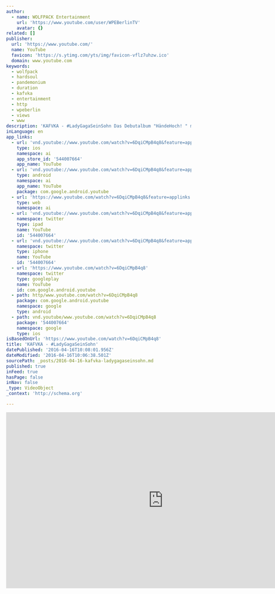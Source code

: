 ```yaml
---
author:
  - name: WOLFPACK Entertainment
    url: 'https://www.youtube.com/user/WPEBerlinTV'
    avatar: {}
related: []
publisher:
  url: 'https://www.youtube.com/'
  name: YouTube
  favicon: 'https://s.ytimg.com/yts/img/favicon-vflz7uhzw.ico'
  domain: www.youtube.com
keywords:
  - wolfpack
  - hardsoul
  - pandemonium
  - duration
  - kafvka
  - entertainment
  - http
  - wpeberlin
  - views
  - www
description: 'KAFVKA - #LadyGagaSeinSohn Das Debutalbum "HändeHoch! " mit den Hits "Berlin, Berlin" und "#LadyGagaSeinSohn" JETZT überall, aber vor allem auch hier, zu kaufen: Vinyl - http://amazn.li/Kafvka-HH-Vinyl CD - http://amazn.li/Kafvka-HH-CD Digital - http://ituns.li/Kafvka-HH KAFVKA http://www.kafvka.de/ http://www.facebook.com/kafvka http://www.twitter.com/kafvka http://www.instagram.com/kafvkaoffiziell Management: mc@wdp.net Booking: http://www.kkt.berlin/bands/artist-details/artist/kafvka.html Video: Urban Tree Media (media@urbantreemusic.de) http://www.facebook.com/urbantreemedia ------------------------ WOLFPACK ENTERTAINMENT Kontakt: info@wpeberlin.com http://www.wpeberlin.com/ http://www.facebook.com/wpeberlin http://www.twitter.com/wpeberlin http://www.instagram.com/wpeberlin http://www.youtube.com/wpeberlin ------ SHOP ------ http://www.wolfpackstore.de/ ------------------------ P+C 2016 WOLFPACK Entertainment.'
inLanguage: en
app_links:
  - url: 'vnd.youtube://www.youtube.com/watch?v=6DqiCMpB4q8&feature=applinks'
    type: ios
    namespace: ai
    app_store_id: '544007664'
    app_name: YouTube
  - url: 'vnd.youtube://www.youtube.com/watch?v=6DqiCMpB4q8&feature=applinks'
    type: android
    namespace: ai
    app_name: YouTube
    package: com.google.android.youtube
  - url: 'https://www.youtube.com/watch?v=6DqiCMpB4q8&feature=applinks'
    type: web
    namespace: ai
  - url: 'vnd.youtube://www.youtube.com/watch?v=6DqiCMpB4q8&feature=applinks'
    namespace: twitter
    type: ipad
    name: YouTube
    id: '544007664'
  - url: 'vnd.youtube://www.youtube.com/watch?v=6DqiCMpB4q8&feature=applinks'
    namespace: twitter
    type: iphone
    name: YouTube
    id: '544007664'
  - url: 'https://www.youtube.com/watch?v=6DqiCMpB4q8'
    namespace: twitter
    type: googleplay
    name: YouTube
    id: com.google.android.youtube
  - path: http/www.youtube.com/watch?v=6DqiCMpB4q8
    package: com.google.android.youtube
    namespace: google
    type: android
  - path: vnd.youtube/www.youtube.com/watch?v=6DqiCMpB4q8
    package: '544007664'
    namespace: google
    type: ios
isBasedOnUrl: 'https://www.youtube.com/watch?v=6DqiCMpB4q8'
title: 'KAFVKA - #LadyGagaSeinSohn'
datePublished: '2016-04-16T10:08:01.956Z'
dateModified: '2016-04-16T10:06:38.501Z'
sourcePath: _posts/2016-04-16-kafvka-ladygagaseinsohn.md
published: true
inFeed: true
hasPage: false
inNav: false
_type: VideoObject
_context: 'http://schema.org'

---
```

<iframe src="https://cdn.embedly.com/widgets/media.html?src=https%3A%2F%2Fwww.youtube.com%2Fembed%2F6DqiCMpB4q8%3Ffeature%3Doembed&amp;url=https%3A%2F%2Fwww.youtube.com%2Fwatch%3Fv%3D6DqiCMpB4q8&amp;image=https%3A%2F%2Fi.ytimg.com%2Fvi%2F6DqiCMpB4q8%2Fhqdefault.jpg&amp;key=b7d04c9b404c499eba89ee7072e1c4f7&amp;type=text%2Fhtml&amp;schema=youtube" width="854" height="480" scrolling="no" frameborder="0" allowfullscreen="allowfullscreen" style=""></iframe>